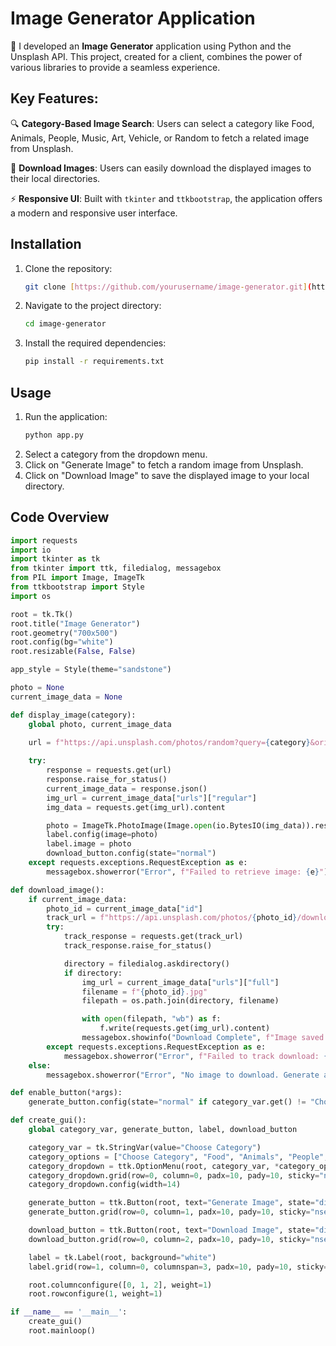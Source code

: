 # Image Generator Application

🚀 I developed an **Image Generator** application using Python and the Unsplash API. This project, created for a client, combines the power of various libraries to provide a seamless experience.

## Key Features:
🔍 **Category-Based Image Search**: Users can select a category like Food, Animals, People, Music, Art, Vehicle, or Random to fetch a related image from Unsplash.

💾 **Download Images**: Users can easily download the displayed images to their local directories.

⚡ **Responsive UI**: Built with `tkinter` and `ttkbootstrap`, the application offers a modern and responsive user interface.

## Installation

1. Clone the repository:
    ```bash
    git clone [https://github.com/yourusername/image-generator.git](https://github.com/Maneeshaprabha/image-generator-.git)
    ```
2. Navigate to the project directory:
    ```bash
    cd image-generator
    ```
3. Install the required dependencies:
    ```bash
    pip install -r requirements.txt
    ```

## Usage

1. Run the application:
    ```bash
    python app.py
    ```
2. Select a category from the dropdown menu.
3. Click on "Generate Image" to fetch a random image from Unsplash.
4. Click on "Download Image" to save the displayed image to your local directory.

## Code Overview

```python
import requests
import io
import tkinter as tk
from tkinter import ttk, filedialog, messagebox
from PIL import Image, ImageTk
from ttkbootstrap import Style
import os

root = tk.Tk()
root.title("Image Generator")
root.geometry("700x500")  
root.config(bg="white")
root.resizable(False, False)

app_style = Style(theme="sandstone")

photo = None
current_image_data = None

def display_image(category):
    global photo, current_image_data

    url = f"https://api.unsplash.com/photos/random?query={category}&orientation=landscape&client_id="
    
    try:
        response = requests.get(url)
        response.raise_for_status()
        current_image_data = response.json()
        img_url = current_image_data["urls"]["regular"]
        img_data = requests.get(img_url).content

        photo = ImageTk.PhotoImage(Image.open(io.BytesIO(img_data)).resize((600, 400), resample=Image.LANCZOS))
        label.config(image=photo)
        label.image = photo
        download_button.config(state="normal")
    except requests.exceptions.RequestException as e:
        messagebox.showerror("Error", f"Failed to retrieve image: {e}")

def download_image():
    if current_image_data:
        photo_id = current_image_data["id"]
        track_url = f"https://api.unsplash.com/photos/{photo_id}/download?client_id="
        try:
            track_response = requests.get(track_url)
            track_response.raise_for_status()

            directory = filedialog.askdirectory()
            if directory:
                img_url = current_image_data["urls"]["full"]
                filename = f"{photo_id}.jpg"
                filepath = os.path.join(directory, filename)

                with open(filepath, "wb") as f:
                    f.write(requests.get(img_url).content)
                messagebox.showinfo("Download Complete", f"Image saved as {filename} in {directory}")
        except requests.exceptions.RequestException as e:
            messagebox.showerror("Error", f"Failed to track download: {e}")
    else:
        messagebox.showerror("Error", "No image to download. Generate an image first.")

def enable_button(*args):
    generate_button.config(state="normal" if category_var.get() != "Choose Category" else "disabled")

def create_gui():
    global category_var, generate_button, label, download_button

    category_var = tk.StringVar(value="Choose Category")
    category_options = ["Choose Category", "Food", "Animals", "People", "Music", "Art", "Vehicle", "Nature", "Random"]
    category_dropdown = ttk.OptionMenu(root, category_var, *category_options, command=enable_button)
    category_dropdown.grid(row=0, column=0, padx=10, pady=10, sticky="nsew")
    category_dropdown.config(width=14)

    generate_button = ttk.Button(root, text="Generate Image", state="disabled", command=lambda: display_image(category_var.get()))
    generate_button.grid(row=0, column=1, padx=10, pady=10, sticky="nsew")

    download_button = ttk.Button(root, text="Download Image", state="disabled", command=download_image)
    download_button.grid(row=0, column=2, padx=10, pady=10, sticky="nsew")

    label = tk.Label(root, background="white")
    label.grid(row=1, column=0, columnspan=3, padx=10, pady=10, sticky="nsew")

    root.columnconfigure([0, 1, 2], weight=1)
    root.rowconfigure(1, weight=1)

if __name__ == '__main__':
    create_gui()
    root.mainloop()
